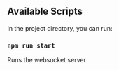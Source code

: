 ## Available Scripts

In the project directory, you can run:

### `npm run start`

Runs the websocket server

